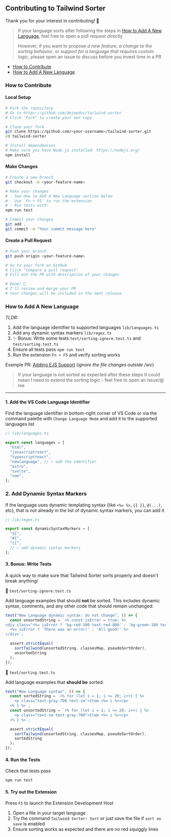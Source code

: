 ## Contributing to Tailwind Sorter

Thank you for your interest in contributing! 🎉


> If your language sorts after following the steps in [How to Add A New Language](#how-to-add-a-new-language), feel free to open a pull request directly
>
> However, if you want to propose *a new feature*, *a change to the sorting behavior*, or *support for a language that requires custom logic*, please open an issue to discuss before you invest time in a PR

- [How to Contribute](#how-to-contribute)
- [How to Add A New Language](#how-to-add-a-new-language)

### How to Contribute

#### Local Setup
``` sh
# Fork the repository
# Go to https://github.com/dejmedus/tailwind-sorter
# Click "Fork" to create your own copy

# Clone your fork
git clone https://github.com/<your-username>/tailwind-sorter.git
cd tailwind-sorter

# Install dependencies
# Make sure you have Node.js installed: https://nodejs.org/
npm install
```

#### Make Changes

```sh
# Create a new branch
git checkout -b <your-feature-name>

# Make your changes
# - See How to Add A New Language section below
# - Use `Fn + F5` to run the extension
# - Run tests with:
npm run test

# Commit your changes
git add .
git commit -m "Your commit message here"

```

#### Create a Pull Request

```sh
# Push your branch
git push origin <your-feature-name>

# Go to your fork on GitHub
# Click "Compare & pull request"
# Fill out the PR with description of your changes

# Done! 🎉
# I'll review and merge your PR
# Your changes will be included in the next release
```


### How to Add A New Language

*TLDR:*

1. Add the language identifier to supported languages `lib/languages.ts`
2. Add any dynamic syntax markers `lib/regex.ts`
3. ✨ Bonus: Write some tests `test/sorting-ignore.test.ts` and `test/sorting.test.ts`
4. Ensure all tests pass `npm run test`
5. Run the extension `Fn + F5` and verify sorting works

Example PR: [Adding EJS Support](https://github.com/dejmedus/tailwind-sorter/pull/48/files) (*ignore the file changes outside /src*)

> If your language is not sorted as expected after these steps It could mean I need to extend the sorting logic - feel free to open an issue/@ me

----

#### 1. Add the VS Code Language Identifier

Find the language identifier in bottom-right corner of VS Code or via the command palette with `Change Language Mode`
and add it to the supported languages list

```ts
// lib/languages.ts

export const languages = [
  "html",
  "javascriptreact",
  "typescriptreact",
  "newlanguage", // ← add the identifier
  "astro",
  "svelte",
  "vue",
];
```

### 2. Add Dynamic Syntax Markers

If the language uses dynamic templating syntax (like `<%= %>`, `{{ }}`, `@(...)`, etc), that is not already in the list of dynamic syntax markers, you can add it

```ts
// lib/regex.ts

export const dynamicSyntaxMarkers = [
  "${",
  "#{",
  "{{",
  // ← add dynamic syntax markers
];
```


#### 3. Bonus: Write Tests

A quick way to make sure that Tailwind Sorter sorts properly and doesn't break anything!

📁 `test/sorting-ignore.test.ts`

Add language examples that should **not** be sorted. This includes dynamic syntax, comments, and any other code that should remain unchanged:

```ts
test("New Language dynamic syntax: do not change", () => {
  const unsortedString = `<% const isError = true; %>
<div class="<%= isError ? 'bg-red-100 text-red-800' : 'bg-green-100 text-green-800' %> px-4 py-2 rounded">
  <%= isError ? 'There was an error!' : 'All good!' %>
</div>`;

  assert.strictEqual(
    sortTailwind(unsortedString, classesMap, pseudoSortOrder),
    unsortedString
  );
});
```

📁 `test/sorting.test.ts`

Add language examples that **should be** sorted:

```ts
test("New Language syntax", () => {
  const sortedString = `<% for (let i = 1; i <= 20; i++) { %>
    <p class="text-gray-700 text-sm">Item <%= i %></p>
  <% } %>`;
  const unsortedString = `<% for (let i = 1; i <= 20; i++) { %>
    <p class="text-sm text-gray-700">Item <%= i %></p>
  <% } %>`;

  assert.strictEqual(
    sortTailwind(unsortedString, classesMap, pseudoSortOrder),
    sortedString
  );
});
```


#### 4. Run the Tests

Check that tests pass

```bash
npm run test
```


#### 5. Try out the Extension

Press `F5` to launch the Extension Development Host

1. Open a file in your target language
2. Try the command `Tailwind Sorter: Sort` or just save the file if `sort on save` is enabled
3. Ensure sorting works as expected and there are no red squiggly lines

